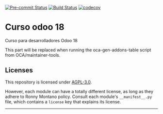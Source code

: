 
<!-- /!\ Non OCA Context : Set here the badge of your runbot / runboat instance. -->
[![Pre-commit Status](https://github.com/curso-odoo-18/curso-odoo-18/actions/workflows/pre-commit.yml/badge.svg?branch=18.0)](https://github.com/curso-odoo-18/curso-odoo-18/actions/workflows/pre-commit.yml?query=branch%3A18.0)
[![Build Status](https://github.com/curso-odoo-18/curso-odoo-18/actions/workflows/test.yml/badge.svg?branch=18.0)](https://github.com/curso-odoo-18/curso-odoo-18/actions/workflows/test.yml?query=branch%3A18.0)
[![codecov](https://codecov.io/gh/curso-odoo-18/curso-odoo-18/branch/18.0/graph/badge.svg)](https://codecov.io/gh/curso-odoo-18/curso-odoo-18)
<!-- /!\ Non OCA Context : Set here the badge of your translation instance. -->

<!-- /!\ do not modify above this line -->

# Curso odoo 18

Curso para desarrolladores Odoo 18

<!-- /!\ do not modify below this line -->

<!-- prettier-ignore-start -->

[//]: # (addons)

This part will be replaced when running the oca-gen-addons-table script from OCA/maintainer-tools.

[//]: # (end addons)

<!-- prettier-ignore-end -->

## Licenses

This repository is licensed under [AGPL-3.0](LICENSE).

However, each module can have a totally different license, as long as they adhere to Ronny Montano
policy. Consult each module's `__manifest__.py` file, which contains a `license` key
that explains its license.

----
<!-- /!\ Non OCA Context : Set here the full description of your organization. -->
